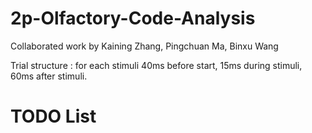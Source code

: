 # 2p-Olfactory-Code-Analysis

Collaborated work by Kaining Zhang, Pingchuan Ma, Binxu Wang

Trial structure : for each stimuli 40ms before start, 15ms during stimuli, 60ms after stimuli. 



# TODO List

